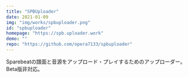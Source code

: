 ```yaml
---
title: "SPBUploader"
date: 2021-01-09 
img: "img/works/spbuploader.png"
id: "spbuploader"
homepage: "https://spb.uploader.work"
demo: ""
repo: "https://github.com/opera7133/spbuploader"
---
```

Sparebeatの譜面と音源をアップロード・プレイするためのアップローダー。
Beta版非対応。